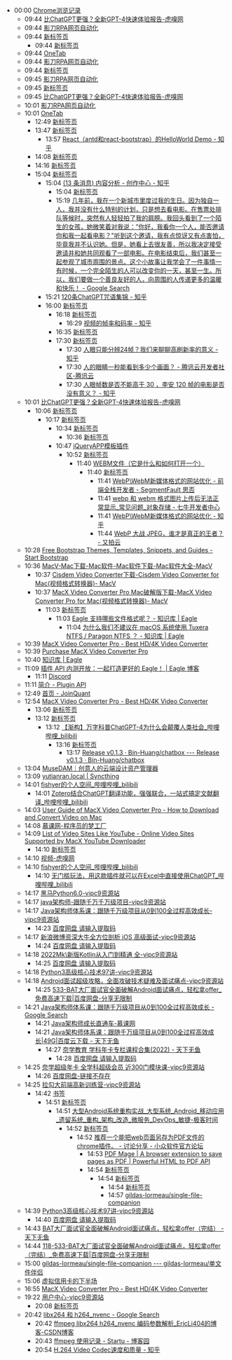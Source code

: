 - 00:00 [Chrome浏览记录](https://google.com)
    - 09:44 [比ChatGPT更强？全新GPT-4快速体验报告-虎嗅网](https://www.huxiu.com/article/821931.html)
    - 09:44 [影刀RPA网页自动化](chrome-extension://hofgfmmdolnmimplihglefekekfcfijf/BackgroundPage.html)
    - 09:44 [新标签页](chrome://newtab/)
        - 09:44 [新标签页](chrome://newtab/)
    - 09:44 [OneTab](chrome-extension://chphlpgkkbolifaimnlloiipkdnihall/onetab.html)
    - 09:44 [影刀RPA网页自动化](chrome-extension://hofgfmmdolnmimplihglefekekfcfijf/BackgroundPage.html)
    - 09:44 [新标签页](chrome://newtab/)
    - 09:45 [影刀RPA网页自动化](chrome-extension://hofgfmmdolnmimplihglefekekfcfijf/BackgroundPage.html)
    - 09:45 [新标签页](chrome://newtab/)
    - 09:45 [比ChatGPT更强？全新GPT-4快速体验报告-虎嗅网](https://www.huxiu.com/article/821931.html)
    - 10:01 [影刀RPA网页自动化](chrome-extension://hofgfmmdolnmimplihglefekekfcfijf/BackgroundPage.html)
    - 10:01 [OneTab](chrome-extension://chphlpgkkbolifaimnlloiipkdnihall/onetab.html)
        - 12:49 [新标签页](chrome://newtab/)
        - 13:47 [新标签页](chrome://newtab/)
            - 13:57 [React（antd和react-bootstrap）的HelloWorld Demo - 知乎](https://zhuanlan.zhihu.com/p/21926046)
        - 14:08 [新标签页](chrome://newtab/)
        - 14:16 [新标签页](chrome://newtab/)
        - 15:04 [新标签页](chrome://newtab/)
            - 15:04 [(13 条消息) 内容分析 - 创作中心 - 知乎](https://www.zhihu.com/creator/analytics/work/all)
                - 15:04 [新标签页](chrome://newtab/)
                - 15:19 [几年前，我在一个新城市里度过我的生日。因为独自一人，我并没有什么特别的计划，只是想去看电影。在售票处排队等候时，突然有人轻轻拍了我的肩膀。我回头看到了一个陌生的女孩，她微笑着对我说：”你好，我看你一个人，能否邀请你和我一起看电影？"听到这个邀请，我有点惊讶又有点害怕，毕竟我并不认识她。但是，她看上去很友善，所以我决定接受邀请并和她共同观看了一部电影。在电影结束后，我们甚至一起参观了城市周围的景点。这个小故事让我学会了一件事情一有时候，一个完全陌生的人可以改变你的一天，甚至一生。所以，我们要做一个善良友好的人，向周围的人传递更多的温暖和快乐！ - Google Search](https://www.google.com/search?q=%E5%87%A0%E5%B9%B4%E5%89%8D%EF%BC%8C%E6%88%91%E5%9C%A8%E4%B8%80%E4%B8%AA%E6%96%B0%E5%9F%8E%E5%B8%82%E9%87%8C%E5%BA%A6%E8%BF%87%E6%88%91%E7%9A%84%E7%94%9F%E6%97%A5%E3%80%82%E5%9B%A0%E4%B8%BA%E7%8B%AC%E8%87%AA%E4%B8%80%E4%BA%BA%EF%BC%8C%E6%88%91%E5%B9%B6%E6%B2%A1%E6%9C%89%E4%BB%80%E4%B9%88%E7%89%B9%E5%88%AB%E7%9A%84%E8%AE%A1%E5%88%92%EF%BC%8C%E5%8F%AA%E6%98%AF%E6%83%B3%E5%8E%BB%E7%9C%8B%E7%94%B5%E5%BD%B1%E3%80%82%E5%9C%A8%E5%94%AE%E7%A5%A8%E5%A4%84%E6%8E%92%E9%98%9F%E7%AD%89%E5%80%99%E6%97%B6%EF%BC%8C%E7%AA%81%E7%84%B6%E6%9C%89%E4%BA%BA%E8%BD%BB%E8%BD%BB%E6%8B%8D%E4%BA%86%E6%88%91%E7%9A%84%E8%82%A9%E8%86%80%E3%80%82%E6%88%91%E5%9B%9E%E5%A4%B4%E7%9C%8B%E5%88%B0%E4%BA%86%E4%B8%80%E4%B8%AA%E9%99%8C%E7%94%9F%E7%9A%84%E5%A5%B3%E5%AD%A9%EF%BC%8C%E5%A5%B9%E5%BE%AE%E7%AC%91%E7%9D%80%E5%AF%B9%E6%88%91%E8%AF%B4%EF%BC%9A%E2%80%9D%E4%BD%A0%E5%A5%BD%EF%BC%8C%E6%88%91%E7%9C%8B%E4%BD%A0%E4%B8%80%E4%B8%AA%E4%BA%BA%EF%BC%8C%E8%83%BD%E5%90%A6%E9%82%80%E8%AF%B7%E4%BD%A0%E5%92%8C%E6%88%91%E4%B8%80%E8%B5%B7%E7%9C%8B%E7%94%B5%E5%BD%B1%EF%BC%9F%22%E5%90%AC%E5%88%B0%E8%BF%99%E4%B8%AA%E9%82%80%E8%AF%B7%EF%BC%8C%E6%88%91%E6%9C%89%E7%82%B9%E6%83%8A%E8%AE%B6%E5%8F%88%E6%9C%89%E7%82%B9%E5%AE%B3%E6%80%95%EF%BC%8C%E6%AF%95%E7%AB%9F%E6%88%91%E5%B9%B6%E4%B8%8D%E8%AE%A4%E8%AF%86%E5%A5%B9%E3%80%82%E4%BD%86%E6%98%AF%EF%BC%8C%E5%A5%B9%E7%9C%8B%E4%B8%8A%E5%8E%BB%E5%BE%88%E5%8F%8B%E5%96%84%EF%BC%8C%E6%89%80%E4%BB%A5%E6%88%91%E5%86%B3%E5%AE%9A%E6%8E%A5%E5%8F%97%E9%82%80%E8%AF%B7%E5%B9%B6%E5%92%8C%E5%A5%B9%E5%85%B1%E5%90%8C%E8%A7%82%E7%9C%8B%E4%BA%86%E4%B8%80%E9%83%A8%E7%94%B5%E5%BD%B1%E3%80%82%E5%9C%A8%E7%94%B5%E5%BD%B1%E7%BB%93%E6%9D%9F%E5%90%8E%EF%BC%8C%E6%88%91%E4%BB%AC%E7%94%9A%E8%87%B3%E4%B8%80%E8%B5%B7%E5%8F%82%E8%A7%82%E4%BA%86%E5%9F%8E%E5%B8%82%E5%91%A8%E5%9B%B4%E7%9A%84%E6%99%AF%E7%82%B9%E3%80%82%E8%BF%99%E4%B8%AA%E5%B0%8F%E6%95%85%E4%BA%8B%E8%AE%A9%E6%88%91%E5%AD%A6%E4%BC%9A%E4%BA%86%E4%B8%80%E4%BB%B6%E4%BA%8B%E6%83%85%E4%B8%80%E6%9C%89%E6%97%B6%E5%80%99%EF%BC%8C%E4%B8%80%E4%B8%AA%E5%AE%8C%E5%85%A8%E9%99%8C%E7%94%9F%E7%9A%84%E4%BA%BA%E5%8F%AF%E4%BB%A5%E6%94%B9%E5%8F%98%E4%BD%A0%E7%9A%84%E4%B8%80%E5%A4%A9%EF%BC%8C%E7%94%9A%E8%87%B3%E4%B8%80%E7%94%9F%E3%80%82%E6%89%80%E4%BB%A5%EF%BC%8C%E6%88%91%E4%BB%AC%E8%A6%81%E5%81%9A%E4%B8%80%E4%B8%AA%E5%96%84%E8%89%AF%E5%8F%8B%E5%A5%BD%E7%9A%84%E4%BA%BA%EF%BC%8C%E5%90%91%E5%91%A8%E5%9B%B4%E7%9A%84%E4%BA%BA%E4%BC%A0%E9%80%92%E6%9B%B4%E5%A4%9A%E7%9A%84%E6%B8%A9%E6%9A%96%E5%92%8C%E5%BF%AB%E4%B9%90%EF%BC%81&oq=%E5%87%A0%E5%B9%B4%E5%89%8D%EF%BC%8C%E6%88%91%E5%9C%A8%E4%B8%80%E4%B8%AA%E6%96%B0%E5%9F%8E%E5%B8%82%E9%87%8C%E5%BA%A6%E8%BF%87%E6%88%91%E7%9A%84%E7%94%9F%E6%97%A5%E3%80%82%E5%9B%A0%E4%B8%BA%E7%8B%AC%E8%87%AA%E4%B8%80%E4%BA%BA%EF%BC%8C%E6%88%91%E5%B9%B6%E6%B2%A1%E6%9C%89%E4%BB%80%E4%B9%88%E7%89%B9%E5%88%AB%E7%9A%84%E8%AE%A1%E5%88%92%EF%BC%8C%E5%8F%AA%E6%98%AF%E6%83%B3%E5%8E%BB%E7%9C%8B%E7%94%B5%E5%BD%B1%E3%80%82%E5%9C%A8%E5%94%AE%E7%A5%A8%E5%A4%84%E6%8E%92%E9%98%9F%E7%AD%89%E5%80%99%E6%97%B6%EF%BC%8C%E7%AA%81%E7%84%B6%E6%9C%89%E4%BA%BA%E8%BD%BB%E8%BD%BB%E6%8B%8D%E4%BA%86%E6%88%91%E7%9A%84%E8%82%A9%E8%86%80%E3%80%82%E6%88%91%E5%9B%9E%E5%A4%B4%E7%9C%8B%E5%88%B0%E4%BA%86%E4%B8%80%E4%B8%AA%E9%99%8C%E7%94%9F%E7%9A%84%E5%A5%B3%E5%AD%A9%EF%BC%8C%E5%A5%B9%E5%BE%AE%E7%AC%91%E7%9D%80%E5%AF%B9%E6%88%91%E8%AF%B4%EF%BC%9A%E2%80%9D%E4%BD%A0%E5%A5%BD%EF%BC%8C%E6%88%91%E7%9C%8B%E4%BD%A0%E4%B8%80%E4%B8%AA%E4%BA%BA%EF%BC%8C%E8%83%BD%E5%90%A6%E9%82%80%E8%AF%B7%E4%BD%A0%E5%92%8C%E6%88%91%E4%B8%80%E8%B5%B7%E7%9C%8B%E7%94%B5%E5%BD%B1%EF%BC%9F%22%E5%90%AC%E5%88%B0%E8%BF%99%E4%B8%AA%E9%82%80%E8%AF%B7%EF%BC%8C%E6%88%91%E6%9C%89%E7%82%B9%E6%83%8A%E8%AE%B6%E5%8F%88%E6%9C%89%E7%82%B9%E5%AE%B3%E6%80%95%EF%BC%8C%E6%AF%95%E7%AB%9F%E6%88%91%E5%B9%B6%E4%B8%8D%E8%AE%A4%E8%AF%86%E5%A5%B9%E3%80%82%E4%BD%86%E6%98%AF%EF%BC%8C%E5%A5%B9%E7%9C%8B%E4%B8%8A%E5%8E%BB%E5%BE%88%E5%8F%8B%E5%96%84%EF%BC%8C%E6%89%80%E4%BB%A5%E6%88%91%E5%86%B3%E5%AE%9A%E6%8E%A5%E5%8F%97%E9%82%80%E8%AF%B7%E5%B9%B6%E5%92%8C%E5%A5%B9%E5%85%B1%E5%90%8C%E8%A7%82%E7%9C%8B%E4%BA%86%E4%B8%80%E9%83%A8%E7%94%B5%E5%BD%B1%E3%80%82%E5%9C%A8%E7%94%B5%E5%BD%B1%E7%BB%93%E6%9D%9F%E5%90%8E%EF%BC%8C%E6%88%91%E4%BB%AC%E7%94%9A%E8%87%B3%E4%B8%80%E8%B5%B7%E5%8F%82%E8%A7%82%E4%BA%86%E5%9F%8E%E5%B8%82%E5%91%A8%E5%9B%B4%E7%9A%84%E6%99%AF%E7%82%B9%E3%80%82%E8%BF%99%E4%B8%AA%E5%B0%8F%E6%95%85%E4%BA%8B%E8%AE%A9%E6%88%91%E5%AD%A6%E4%BC%9A%E4%BA%86%E4%B8%80%E4%BB%B6%E4%BA%8B%E6%83%85%E4%B8%80%E6%9C%89%E6%97%B6%E5%80%99%EF%BC%8C%E4%B8%80%E4%B8%AA%E5%AE%8C%E5%85%A8%E9%99%8C%E7%94%9F%E7%9A%84%E4%BA%BA%E5%8F%AF%E4%BB%A5%E6%94%B9%E5%8F%98%E4%BD%A0%E7%9A%84%E4%B8%80%E5%A4%A9%EF%BC%8C%E7%94%9A%E8%87%B3%E4%B8%80%E7%94%9F%E3%80%82%E6%89%80%E4%BB%A5%EF%BC%8C%E6%88%91%E4%BB%AC%E8%A6%81%E5%81%9A%E4%B8%80%E4%B8%AA%E5%96%84%E8%89%AF%E5%8F%8B%E5%A5%BD%E7%9A%84%E4%BA%BA%EF%BC%8C%E5%90%91%E5%91%A8%E5%9B%B4%E7%9A%84%E4%BA%BA%E4%BC%A0%E9%80%92%E6%9B%B4%E5%A4%9A%E7%9A%84%E6%B8%A9%E6%9A%96%E5%92%8C%E5%BF%AB%E4%B9%90%EF%BC%81&aqs=chrome..69i57.413j0j7&sourceid=chrome&ie=UTF-8)
            - 15:21 [120条ChatGPT咒语集锦 - 知乎](https://zhuanlan.zhihu.com/p/614094158)
            - 16:00 [新标签页](chrome://newtab/)
                - 16:18 [新标签页](chrome://newtab/)
                    - 16:29 [视频的帧率和码率 - 知乎](https://zhuanlan.zhihu.com/p/254927644)
                - 16:35 [新标签页](chrome://newtab/)
                - 17:30 [新标签页](chrome://newtab/)
                    - 17:30 [人眼只能分辨24帧？我们来聊聊高刷新率的意义 - 知乎](https://zhuanlan.zhihu.com/p/94695670)
                    - 17:30 [人的眼睛一秒能看到多少个画面？ - 腾讯云开发者社区-腾讯云](https://cloud.tencent.com/developer/news/592168)
                    - 17:30 [人眼帧数是否不能高于 30 ，李安 120 帧的电影是否没有意义？ - 知乎](https://www.zhihu.com/question/52397668)
    - 10:01 [比ChatGPT更强？全新GPT-4快速体验报告-虎嗅网](https://www.huxiu.com/article/821931.html)
        - 10:06 [新标签页](chrome://newtab/)
            - 10:17 [新标签页](chrome://newtab/)
                - 10:34 [新标签页](chrome://newtab/)
                    - 10:36 [新标签页](chrome://newtab/)
                - 10:47 [jQueryAPP模板插件](https://www.jq22.com/jqueryAPP%E6%A8%A1%E6%9D%BF-1-jq)
                    - 10:52 [新标签页](chrome://newtab/)
                        - 11:40 [WEBM文件（它是什么和如何打开一个）](https://zhcn.eyewated.com/%E4%BB%80%E4%B9%88%E6%98%AFwebm%E6%96%87%E4%BB%B6%EF%BC%9F/)
                            - 11:40 [新标签页](chrome://newtab/)
                                - 11:41 [WebP\WebM新媒体格式的网站优化 - 前端全栈开发者 - SegmentFault 思否](https://segmentfault.com/a/1190000023842516)
                                - 11:41 [webp 和 webm 格式图片上传后无法正常显示_常见问题_对象存储 - 七牛开发者中心](https://developer.qiniu.com/kodo/1434/webp-and-webm-format-to-upload-file-can-t-display-properly)
                                - 11:41 [WebP\WebM新媒体格式的网站优化 - 知乎](https://zhuanlan.zhihu.com/p/217506323)
                                - 11:44 [WebP 大战 JPEG，谁才是真正的王者？ - 又拍云](https://www.upyun.com/tech/article/413/1.html?utm_source=zhihu&utm_medium=wenz&utm_campaign=WebP&utm_term=364114789&utm_content=001)
    - 10:28 [Free Bootstrap Themes, Templates, Snippets, and Guides - Start Bootstrap](https://startbootstrap.com/)
    - 10:36 [MacV-Mac下载-Mac软件-Mac软件下载-Mac软件大全-MacV](https://www.macv.com/)
        - 10:37 [Cisdem Video Converter下载-Cisdem Video Converter for Mac(视频格式转换器)- MacV](https://www.macv.com/mac/465.html)
        - 10:37 [MacX Video Converter Pro Mac破解版下载-MacX Video Converter Pro for Mac(视频格式转换器)- MacV](https://www.macv.com/mac/352.html)
            - 11:03 [新标签页](chrome://newtab/)
                - 11:03 [Eagle 支持哪些文件格式呢？ - 知识库 | Eagle](https://docs-cn.eagle.cool/article/18-what-file-formats-does-eagle-support)
                    - 11:04 [为什么我们不建议在 macOS 系统使用 Tuxera NTFS / Paragon NTFS ？ - 知识库 | Eagle](https://docs-cn.eagle.cool/article/105-why-we-dont-recommend-using-tuxera-ntfs-paragon-ntfs-on-macos?categoryId=5-category)
    - 10:39 [MacX Video Converter Pro - Best HD/4K Video Converter](https://www.macxdvd.com/mac-video-converter-pro/?run.mxcvtpro672zh-Hans&ttsoft=vcpmac-6.7.2-ins-)
    - 10:39 [Purchase MacX Video Converter Pro](https://www.macxdvd.com/mac-video-converter-pro/buy.htm?run.mxcvtpro672zh-Hans&ttsoft=vcpmac-6.7.2-adui-)
    - 10:40 [知识库 | Eagle](https://docs-cn.eagle.cool/)
    - 11:09 [插件 API 内测开放：一起打造更好的 Eagle！ | Eagle 博客](https://cn.eagle.cool/blog/post/eagle-plugin-api-closed-beta)
        - 11:11 [Discord](https://discord.com/invite/9EfwEybFUH)
    - 11:11 [简介 - Plugin API](https://developer.eagle.cool/plugin-api/v/eagle-plugin-api/get-started/introduction)
    - 12:49 [首页 - JoinQuant](https://www.joinquant.com/view/user/floor?type=mainFloor)
    - 12:54 [MacX Video Converter Pro - Best HD/4K Video Converter](https://www.macxdvd.com/mac-video-converter-pro/?run.mxcvtpro672zh-Hans&ttsoft=vcpmac-6.7.2-ins-)
        - 13:06 [新标签页](chrome://newtab/)
        - 13:12 [新标签页](chrome://newtab/)
            - 13:12 [【渐构】万字科普ChatGPT-4为什么会颠覆人类社会_哔哩哔哩_bilibili](https://www.bilibili.com/video/BV1MY4y1R7EN/)
                - 13:16 [新标签页](chrome://newtab/)
                    - 13:17 [Release v0.1.3 · Bin-Huang/chatbox --- Release v0.1.3 · Bin-Huang/chatbox](https://github.com/Bin-Huang/chatbox/releases/tag/v0.1.3)
    - 13:04 [MuseDAM｜创意人的云端设计资产管理器](https://dam.musetransfer.com/landing/product)
    - 13:09 [yutianran.local | Syncthing](http://127.0.0.1:8384/)
    - 14:01 [fishyer的个人空间_哔哩哔哩_bilibili](https://space.bilibili.com/481831994/favlist)
        - 14:01 [Zotero结合ChatGPT翻译功能，强强联合，一站式搞定文献翻译_哔哩哔哩_bilibili](https://www.bilibili.com/video/BV1Wx4y1T7ks/)
    - 14:03 [User Guide of MacX Video Converter Pro - How to Download and Convert Video on Mac](https://www.macxdvd.com/guide/mac-video-converter-pro.htm?run.mxcvtpro672zh-Hans&ttsoft=vcpmac-6.7.2-mainui-)
    - 14:08 [慕课网-程序员的梦工厂](https://www.imooc.com/)
    - 14:09 [List of Video Sites Like YouTube - Online Video Sites Supported by MacX YouTube Downloader](https://www.macxdvd.com/free-youtube-video-downloader-mac/online-video-sites-list.htm?run.mxcvtpro672zh-Hans&ttsoft=vcpmac-6.7.2-ytbui-)
        - 14:10 [新标签页](chrome://newtab/)
    - 14:10 [视频-虎嗅网](https://www.huxiu.com/channel/10.html)
    - 14:10 [fishyer的个人空间_哔哩哔哩_bilibili](https://space.bilibili.com/481831994/favlist)
        - 14:10 [无门槛玩法，用这款插件就可以在Excel中直接使用ChatGPT_哔哩哔哩_bilibili](https://www.bilibili.com/video/BV1cs4y18716/)
    - 14:17 [黑马Python6.0-vipc9资源站](https://vipc9.com/247.html)
    - 14:17 [java架构师-跟随千万千万级项目-vipc9资源站](https://vipc9.com/228.html)
    - 14:17 [Java架构师体系课：跟随千万级项目从0到100全过程高效成长-vipc9资源站](https://vipc9.com/2357.html)
        - 14:23 [百度网盘 请输入提取码](https://pan.baidu.com/share/init?surl=H-WHX6PlNlXUs1vi5BCzNQ)
    - 14:17 [新浪微博资深大牛全方位剖析 iOS 高级面试-vipc9资源站](https://vipc9.com/3240.html)
        - 14:24 [百度网盘 请输入提取码](https://pan.baidu.com/share/init?surl=bZ03SsDGj5i8_1OVzgxoAg&pwd=kac2)
    - 14:18 [2022Mk\新版Kotlin从入门到精通 全-vipc9资源站](https://vipc9.com/3465.html)
        - 14:25 [百度网盘 请输入提取码](https://pan.baidu.com/share/init?surl=rrVStgYv5qx5fWZRaui3lw)
    - 14:18 [Python3高级核心技术97讲-vipc9资源站](https://vipc9.com/642.html)
    - 14:18 [Android面试超级攻略，全面攻破技术疑难及面试痛点-vipc9资源站](https://vipc9.com/3343.html)
        - 14:25 [533-BAT大厂面试官全面破解Android面试痛点，轻松拿offer_免费高速下载|百度网盘-分享无限制](https://pan.baidu.com/share/init?surl=FyhojvfR5mZmx6vq8_tRQA&pwd=86r2)
    - 14:21 [Java架构师体系课：跟随千万级项目从0到100全过程高效成长 - Google Search](https://www.google.com/search?q=Java%E6%9E%B6%E6%9E%84%E5%B8%88%E4%BD%93%E7%B3%BB%E8%AF%BE%EF%BC%9A%E8%B7%9F%E9%9A%8F%E5%8D%83%E4%B8%87%E7%BA%A7%E9%A1%B9%E7%9B%AE%E4%BB%8E0%E5%88%B0100%E5%85%A8%E8%BF%87%E7%A8%8B%E9%AB%98%E6%95%88%E6%88%90%E9%95%BF)
        - 14:21 [Java架构师成长直通车-慕课网](https://class.imooc.com/sale/javaarchitect)
        - 14:21 [Java架构师体系课：跟随千万级项目从0到100全过程高效成长|49G|百度云下载 - 天下无鱼](https://shikey.com/2020/09/27/java-txk-mc.html)
            - 14:27 [奈学教育 学科年卡专栏课程合集(2022) - 天下无鱼](https://shikey.com/2022/10/08/discipline-year-card-column-course-collection.html)
                - 14:28 [百度网盘 请输入提取码](https://pan.baidu.com/share/init?surl=xN35QEyjdbYwK0tYRrSCjA)
    - 14:25 [奈学超级年卡 全学科超级会员 近300门模块课-vipc9资源站](https://vipc9.com/3099.html)
        - 14:26 [百度网盘-链接不存在](https://pan.baidu.com/s/1x6nRxb4WQbOTXb42TToGnA?pwd=h94u%C2%A0)
    - 14:25 [拉勾大前端高新训练营-vipc9资源站](https://vipc9.com/894.html)
        - 14:42 [书签](chrome://bookmarks/)
            - 14:51 [新标签页](chrome://newtab/)
                - 14:51 [大型Android系统重构实战_大型系统_Android_移动应用_遗留系统_重构_架构_改造_微服务_DevOps_敏捷-极客时间](https://time.geekbang.org/column/intro/100525001?code=Cc18O8XQusDLYuZ8nW83q%2FqZS8nL6MUHX8KciQAlXLo%3D)
                    - 14:52 [新标签页](chrome://newtab/)
                        - 14:52 [推荐一个能把web页面另存为PDF文件的chrome插件。 - 讨论分享 - 小众软件官方论坛](https://meta.appinn.net/t/topic/7183)
                            - 14:53 [PDF Mage | A browser extension to save pages as PDF | Powerful HTML to PDF API](https://pdfmage.org/)
                            - 14:54 [新标签页](chrome://newtab/)
                                - 14:54 [新标签页](chrome://newtab/)
                                    - 14:54 [新标签页](chrome://newtab/)
                                    - 14:57 [gildas-lormeau/single-file-companion](https://github.com/gildas-lormeau/single-file-companion)
    - 14:39 [Python3高级核心技术97讲-vipc9资源站](https://vipc9.com/642.html)
        - 14:40 [百度网盘 请输入提取码](https://pan.baidu.com/share/init?surl=2SYBtH3r4sjBQC2jbGG9og)
    - 14:43 [BAT大厂面试官全面破解Android面试痛点，轻松拿offer（完结） - 天下无鱼](https://shikey.com/2022/02/27/bat-factory-interview.html)
    - 14:44 [118-533-BAT大厂面试官全面破解Android面试痛点，轻松拿offer（完结）_免费高速下载|百度网盘-分享无限制](https://pan.baidu.com/s/1qG2H7fVQzIPO6aQa4nO-fQ?pwd=xqpg#list/path=%2F)
    - 15:00 [gildas-lormeau/single-file-companion --- gildas-lormeau/单文件伴侣](file:///Users/yutianran/Downloads/2023_3_17/gildas-lormeau_single-file-companion%20---%20gildas-lormeau_%E5%8D%95%E6%96%87%E4%BB%B6%E4%BC%B4%E4%BE%A3.html)
    - 15:06 [虚拟信用卡的下半场](https://mp.weixin.qq.com/s/fAD41IGZwt077DTkvJZHVw)
    - 16:55 [MacX Video Converter Pro - Best HD/4K Video Converter](https://www.macxdvd.com/mac-video-converter-pro/?run.mxcvtpro672zh-Hans&ttsoft=vcpmac-6.7.2-ins-)
    - 19:22 [用户中心-vipc9资源站](https://vipc9.com/user?action=vip)
        - 20:08 [新标签页](chrome://newtab/)
    - 20:42 [libx264 和 h264_nvenc - Google Search](https://www.google.com/search?q=libx264+%E5%92%8C+h264_nvenc&oq=libx264+%E5%92%8C+h264_nvenc&aqs=chrome..69i57.541j0j7&sourceid=chrome&ie=UTF-8)
        - 20:42 [ffmpeg libx264 h264_nvenc 编码参数解析_EricLi404的博客-CSDN博客](https://blog.csdn.net/leiflyy/article/details/87935084)
        - 20:43 [ffmpeg 使用记录 - Startu - 博客园](https://www.cnblogs.com/cjdty/p/16725599.html)
        - 20:54 [H.264 Video Codec速度和质量 - 知乎](https://zhuanlan.zhihu.com/p/332187974)

